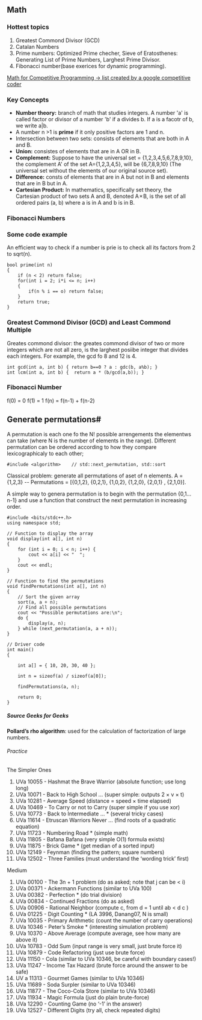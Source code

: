 ## Math 

### Hottest topics

1. Greatest Commond Divisor (GCD)
2. Catalan Numbers
3. Prime numbers: Optimized Prime checher, Sieve of Eratosthenes: Generating List of Prime Numbers, Larghest Prime Divisor.
4. Fibonacci number(base exerices for dynamic programming).


[Math for Competitive Programming -> list created by a google competitive coder](https://www.quora.com/How-do-I-get-good-at-math-for-competitive-programming/answer/Sameer-Gulati-3?ch=10&share=e1c30b08&srid=oeMh)

### Key Concepts

* **Number theory:** branch of math that studies integers. 
A number 'a' is called factor or divisor of a number 'b' if a divides b. If a is a facotr of b, we write a|b. 
* A number n >1 is  **prime** if it only positive factors are 1 and n.
* Intersection between two sets: consists of elements that are both in A and B. 
* **Union:** consistes of elements that are in A OR in B. 
* **Complement:** Suppose to have the universal set = {1,2,3,4,5,6,7,8,9,10}, the complement A' of the set A={1,2,3,4,5}, will be {6,7,8,9,10} (The universal set without the elements of our original source set).
* **Difference:** consts of elements that are in A but not in B and elements that are in B but in A. 
* **Cartesian Product:** In mathematics, specifically set theory, the Cartesian product of two sets A and B, denoted A × B, is the set of all ordered pairs (a, b) where a is in A and b is in B.

### Fibonacci Numbers

### Some code example

An efficient way to check if a number is prie is to check all its factors from 2 to sqrt(n).
```
bool prime(int n)
{
    if (n < 2) return false;
    for(int i = 2; i*i <= n; i++)
    {
        if(n % i == o) return false; 
    }
    return true; 
}
```

### Greatest Commond Divisor (GCD) and Least Commond Multiple

Greates commond divisor: the greates commond divisor of two or more integers which are not all zero, is the larghest posiibe integer that divides each integers. For example, the gcd fo 8 and 12 is 4. 

```
int gcd(int a, int b) { return b==0 ? a : gdc(b, a%b); }
int lcm(int a, int b) {  return a * (b/gcd(a,b)); }
```

### Fibonacci Number

f(0) = 0 
f(1) = 1
f(n) = f(n-1) + f(n-2)


## Generate permutations#

A permutation is each one fo the N! possible arrengements the elementws can take (where N is the number of elements in the range). Different permutation can be ordered according to how they compare lexicographicaly to each other; 

```
#include <algorithm>    // std::next_permutation, std::sort
```

Classical problem: generate all permutations of  aset of n elements.
A = {1,2,3}  -- Permutations = [{0,1,2}, {0,2,1}, {1,0,2}, {1,2,0}, {2,0,1} , {2,1,0}].

A simple way to genera permutation is to begin with the permutation {0,1... n-1} and use a function that construct the next permutation in increasing order. 

```
#include <bits/stdc++.h> 
using namespace std; 
  
// Function to display the array 
void display(int a[], int n) 
{ 
    for (int i = 0; i < n; i++) { 
        cout << a[i] << "  "; 
    } 
    cout << endl; 
} 
  
// Function to find the permutations 
void findPermutations(int a[], int n) 
{ 
    // Sort the given array 
    sort(a, a + n); 
    // Find all possible permutations 
    cout << "Possible permutations are:\n"; 
    do { 
        display(a, n); 
    } while (next_permutation(a, a + n)); 
} 
  
// Driver code 
int main() 
{ 
  
    int a[] = { 10, 20, 30, 40 }; 
  
    int n = sizeof(a) / sizeof(a[0]); 
  
    findPermutations(a, n); 
  
    return 0; 
} 
```
##### Source Geeks for Geeks

**Pollard’s rho algorithm**: used for the calculation of factorization of large numbers. 


###### Practice

The Simpler Ones
1. UVa 10055 - Hashmat the Brave Warrior (absolute function; use long long)
2. UVa 10071 - Back to High School ... (super simple: outputs 2 × v × t)
3. UVa 10281 - Average Speed (distance = speed × time elapsed)
4. UVa 10469 - To Carry or not to Carry (super simple if you use xor)
5. UVa 10773 - Back to Intermediate ... * (several tricky cases)
6. UVa 11614 - Etruscan Warriors Never ... (find roots of a quadratic equation)
7. UVa 11723 - Numbering Road * (simple math)
8. UVa 11805 - Bafana Bafana (very simple O(1) formula exists)
9. UVa 11875 - Brick Game * (get median of a sorted input)
10. UVa 12149 - Feynman (finding the pattern; square numbers)
11. UVa 12502 - Three Families (must understand the ‘wording trick’ first)

Medium

1. UVa 00100 - The 3n + 1 problem (do as asked; note that j can be < i)
2. UVa 00371 - Ackermann Functions (similar to UVa 100)
3. UVa 00382 - Perfection * (do trial division)
4. UVa 00834 - Continued Fractions (do as asked)
5. UVa 00906 - Rational Neighbor (compute c, from d = 1 until ab < d c )
6. UVa 01225 - Digit Counting * (LA 3996, Danang07, N is small)
7. UVa 10035 - Primary Arithmetic (count the number of carry operations)
8. UVa 10346 - Peter’s Smoke * (interesting simulation problem)
9. UVa 10370 - Above Average (compute average, see how many are above it)
10. UVa 10783 - Odd Sum (input range is very small, just brute force it)
11. UVa 10879 - Code Refactoring (just use brute force)
12. UVa 11150 - Cola (similar to UVa 10346, be careful with boundary cases!)
13. UVa 11247 - Income Tax Hazard (brute force around the answer to be safe)
14. UV a 11313 - Gourmet Games (similar to UVa 10346)
15. UVa 11689 - Soda Surpler (similar to UVa 10346)
15. UVa 11877 - The Coco-Cola Store (similar to UVa 10346)
16. UVa 11934 - Magic Formula (just do plain brute-force)
17. UVa 12290 - Counting Game (no ‘-1’ in the answer)
18. UVa 12527 - Different Digits (try all, check repeated digits)
